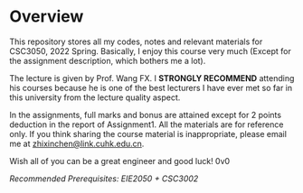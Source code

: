 # Overview

This repository stores all my codes, notes and relevant materials for CSC3050, 2022 Spring. Basically, I enjoy this course very much (Except for the assignment description, which bothers me a lot). 

The lecture is given by Prof. Wang FX. I **STRONGLY RECOMMEND** attending his courses because he is one of the best lecturers I have ever met so far in this university from the lecture quality aspect.

In the assignments, full marks and bonus are attained except for 2 points deduction in the report of Assignment1. All the materials are for reference only. If you think sharing the course material is inappropriate, please email me at zhixinchen@link.cuhk.edu.cn.

Wish all of you can be a great engineer and good luck! 0v0

*Recommended Prerequisites: EIE2050 + CSC3002*

